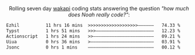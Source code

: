 <p align="center">Rolling seven day <a href="https://wakapi.dev/"/>wakapi</a> coding stats answering the question <i>"how much does Noah really code?"</i>:</p>
<!--START_SECTION:waka-->

```txt
Ezhil          11 hrs 16 mins  >>>>>>>>>>>>>>>>>>>——————   74.33 %
Typst          1 hrs 51 mins   >>>——————————————————————   12.23 %
Actionscript   1 hrs 24 mins   >>———————————————————————   09.21 %
Uiua           0 hrs 36 mins   >————————————————————————   03.91 %
Jsonc          0 hrs 1 mins    —————————————————————————   00.12 %
```

<!--END_SECTION:waka-->
